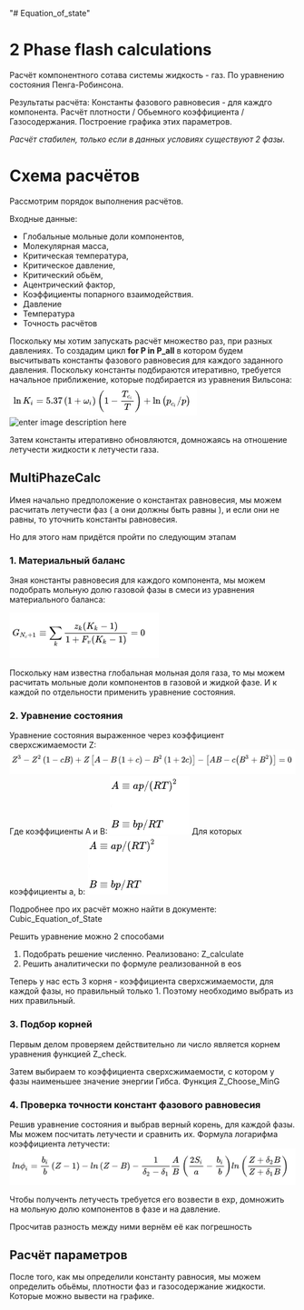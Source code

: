 "# Equation_of_state" 
# 2 Phase flash calculations

Расчёт компонентного сотава системы жидкость - газ. По уравнению состояния Пенга-Робинсона.

Результаты расчёта:
Константы фазового равновесия - для каждго компонента.
Расчёт плотности / Обьемного коэффициента / Газосодержания.
Построение графика этих параметров.

*Расчёт стабилен, только если в данных условиях существуют 2 фазы.*


# Схема расчётов

Рассмотрим порядок выполнения расчётов.

Входные данные: 
* Глобальные мольные доли компонентов,
* Молекулярная масса,
* Критическая температура,
* Критическое давление, 
* Критический обьём,
* Ацентрический фактор,
* Коэффициенты попарного взаимодействия.
* Давление 
* Температура
* Точность расчётов

Поскольку мы хотим запускать расчёт множество раз, при разных давлениях. То создадим цикл **for P in P_all** в котором будем высчитывать константы фазового равновесия для каждого заданного давления.
Поскольку константы подбираются итеративно, требуется начальное приближение, которые подбирается из уравнения Вильсона:
![alt text for screen readers](/image/Wilson.png "Wilson eq")
![enter image description here](https://disk.yandex.ru/i/unT15DtApIdTWQ)

Затем константы итеративно обновляются, домножаясь на отношение летучести жидкости к летучести газа.
 
## MultiPhazeCalc

Имея начально предположение о константах равновесия, мы можем расчитать летучести фаз ( а они должны быть равны ), и если они не равны, то уточнить константы равновесия.

Но для этого нам придётся пройти по следующим этапам

### 1.  Материальный баланс

Зная константы равновесия для каждого компонента, мы можем подобрать мольную долю газовой фазы в смеси из уравнения материального баланса:

![alt text for screen readers](/image/Mat_balance.png "Mat_balance eq")

Поскольку нам известна глобальная мольная доля газа, то мы можем расчитать мольные доли компонентов в газовой и жидкой фазе. И к каждой по отдельности применить уравнение состояния.

### 2. Уравнение состояния

Уравнение состояния выраженное через коэффициент сверхсжимаемости Z:
![alt text for screen readers](/image/Eq_state.png "Eq_state")
Где коэффициенты A и B:
![alt text for screen readers](/image/A_B.png "A_B")
Для которых коэффициенты a, b:
![alt text for screen readers](/image/A_B.png "a2_b2")

Подробнее про их расчёт можно найти в документе: Cubic_Equation_of_State

Решить уравнение можно 2 способами 
1) Подобрать решение численно. Реализовано: Z_calculate
2) Решить аналитически по формуле реализованной в eos

Теперь у нас есть 3 корня - коэффициента сверхсжимаемости, для каждой фазы, но правильный только 1. Поэтому необходимо выбрать из них правильный.

### 3. Подбор корней

Первым делом проверяем действительно ли число является корнем уравнения функцией Z_check.

Затем выбираем то коэффициента сверхсжимаемости, с котором у фазы  наименьшее значение энергии Гибса. Функция Z_Choose_MinG

### 4. Проверка точности констант фазового равновесия

Решив уравнение состояния и выбрав верный корень, для каждой фазы. Мы можем посчитать летучести и сравнить их.
Формула логарифма коэффициента летучести:
![alt text for screen readers](/image/fug.png "fug")

Чтобы полученть летучесть требуется его возвести в exp, домножить на мольную долю компонентов в фазе и на давление. 

Просчитав разность между ними вернём её как погрешность

## Расчёт параметров 

После того, как мы определили константу равносия, мы можем определить обьёмы, плотности фаз и газосодержание жидкости.
Которые можно вывести на графике.
